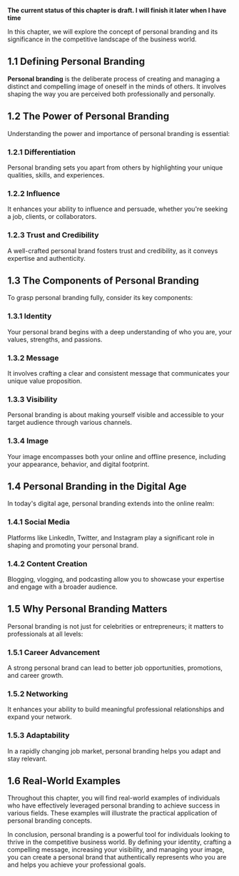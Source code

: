 **The current status of this chapter is draft. I will finish it later when I have time**

In this chapter, we will explore the concept of personal branding and its significance in the competitive landscape of the business world.

1.1 Defining Personal Branding
------------------------------

**Personal branding** is the deliberate process of creating and managing a distinct and compelling image of oneself in the minds of others. It involves shaping the way you are perceived both professionally and personally.

1.2 The Power of Personal Branding
----------------------------------

Understanding the power and importance of personal branding is essential:

### 1.2.1 Differentiation

Personal branding sets you apart from others by highlighting your unique qualities, skills, and experiences.

### 1.2.2 Influence

It enhances your ability to influence and persuade, whether you're seeking a job, clients, or collaborators.

### 1.2.3 Trust and Credibility

A well-crafted personal brand fosters trust and credibility, as it conveys expertise and authenticity.

1.3 The Components of Personal Branding
---------------------------------------

To grasp personal branding fully, consider its key components:

### 1.3.1 Identity

Your personal brand begins with a deep understanding of who you are, your values, strengths, and passions.

### 1.3.2 Message

It involves crafting a clear and consistent message that communicates your unique value proposition.

### 1.3.3 Visibility

Personal branding is about making yourself visible and accessible to your target audience through various channels.

### 1.3.4 Image

Your image encompasses both your online and offline presence, including your appearance, behavior, and digital footprint.

1.4 Personal Branding in the Digital Age
----------------------------------------

In today's digital age, personal branding extends into the online realm:

### 1.4.1 Social Media

Platforms like LinkedIn, Twitter, and Instagram play a significant role in shaping and promoting your personal brand.

### 1.4.2 Content Creation

Blogging, vlogging, and podcasting allow you to showcase your expertise and engage with a broader audience.

1.5 Why Personal Branding Matters
---------------------------------

Personal branding is not just for celebrities or entrepreneurs; it matters to professionals at all levels:

### 1.5.1 Career Advancement

A strong personal brand can lead to better job opportunities, promotions, and career growth.

### 1.5.2 Networking

It enhances your ability to build meaningful professional relationships and expand your network.

### 1.5.3 Adaptability

In a rapidly changing job market, personal branding helps you adapt and stay relevant.

1.6 Real-World Examples
-----------------------

Throughout this chapter, you will find real-world examples of individuals who have effectively leveraged personal branding to achieve success in various fields. These examples will illustrate the practical application of personal branding concepts.

In conclusion, personal branding is a powerful tool for individuals looking to thrive in the competitive business world. By defining your identity, crafting a compelling message, increasing your visibility, and managing your image, you can create a personal brand that authentically represents who you are and helps you achieve your professional goals.
